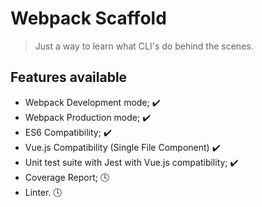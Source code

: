 # Webpack Scaffold

> Just a way to learn what CLI's do behind the scenes.

## Features available

* Webpack Development mode; :heavy_check_mark: 
* Webpack Production mode; :heavy_check_mark:
* ES6 Compatibility; :heavy_check_mark:
* Vue.js Compatibility (Single File Component) :heavy_check_mark:
* Unit test suite with Jest with Vue.js compatibility; :heavy_check_mark:
* Coverage Report; :clock4:
* Linter. :clock4: